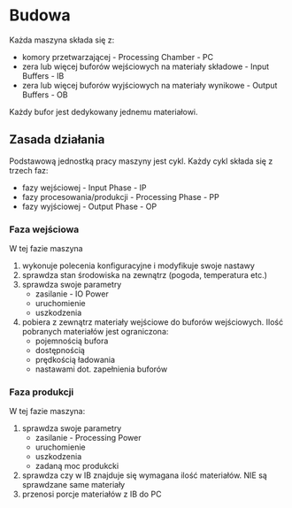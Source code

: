 # Budowa

Każda maszyna składa się z:
* komory przetwarzającej - Processing Chamber - PC
* zera lub więcej buforów wejściowych na materiały składowe - Input Buffers - IB
* zera lub więcej buforów wyjściowych na materiały wynikowe - Output Buffers - OB

Każdy bufor jest dedykowany jednemu materiałowi. 

## Zasada działania

Podstawową jednostką pracy maszyny jest cykl.
Każdy cykl składa się z trzech faz:
* fazy wejściowej - Input Phase - IP
* fazy procesowania/produkcji - Processing Phase - PP
* fazy wyjściowej - Output Phase - OP


### Faza wejściowa

W tej fazie maszyna
1. wykonuje polecenia konfiguracyjne i modyfikuje swoje nastawy
1. sprawdza stan środowiska na zewnątrz (pogoda, temperatura etc.)
1. sprawdza swoje parametry
   - zasilanie - IO Power 
   - uruchomienie
   - uszkodzenia
1. pobiera z zewnątrz materiały wejściowe do buforów wejściowych. Ilość pobranych materiałów jest ograniczona:
   - pojemnością bufora
   - dostępnością
   - prędkością ładowania
   - nastawami dot. zapełnienia buforów

### Faza produkcji

W tej fazie maszyna:
1. sprawdza swoje parametry
   - zasilanie - Processing Power
   - uruchomienie
   - uszkodzenia
   - zadaną moc produkcki
1. sprawdza czy w IB znajduje się wymagana ilość materiałów. NIE są sprawdzane same materiały
1. przenosi porcje materiałów z IB do PC





